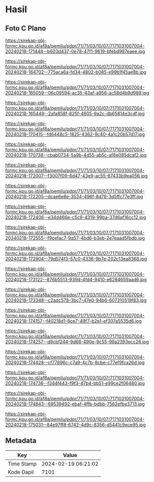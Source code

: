 # Hasil

## Foto C Plano

https://sirekap-obj-formc.kpu.go.id/af8a/pemilu/pdpr/71/71/03/10/07/7171031007004-20240218-171448--b603d437-0e78-47f1-9619-bfebd997eaee.jpg

https://sirekap-obj-formc.kpu.go.id/af8a/pemilu/pdpr/71/71/03/10/07/7171031007004-20240218-164702--775aca6a-fd34-4802-b085-e99b1f45ae8b.jpg

https://sirekap-obj-formc.kpu.go.id/af8a/pemilu/pdpr/71/71/03/10/07/7171031007004-20240218-165059--06c09594-ac35-43af-a956-ac58d4b9d989.jpg

https://sirekap-obj-formc.kpu.go.id/af8a/pemilu/pdpr/71/71/03/10/07/7171031007004-20240218-165449--2afa858f-825f-4605-9a2c-db65814e3cdf.jpg

https://sirekap-obj-formc.kpu.go.id/af8a/pemilu/pdpr/71/71/03/10/07/7171031007004-20240218-170415--fd6448c5-1825-4362-9c40-4a1c20b57d17.jpg

https://sirekap-obj-formc.kpu.go.id/af8a/pemilu/pdpr/71/71/03/10/07/7171031007004-20240218-170738--cbab0734-5a9b-4d55-ab5c-af8e085dcaf2.jpg

https://sirekap-obj-formc.kpu.go.id/af8a/pemilu/pdpr/71/71/03/10/07/7171031007004-20240218-172007--f3007f09-6d47-43e9-ac55-67433b9ea056.jpg

https://sirekap-obj-formc.kpu.go.id/af8a/pemilu/pdpr/71/71/03/10/07/7171031007004-20240218-172205--dcae6e8e-3534-496f-8d78-3d5ffc77e3ff.jpg

https://sirekap-obj-formc.kpu.go.id/af8a/pemilu/pdpr/71/71/03/10/07/7171031007004-20240218-172406--e34d466e-c5c9-4319-99ba-37d6af16cc12.jpg

https://sirekap-obj-formc.kpu.go.id/af8a/pemilu/pdpr/71/71/03/10/07/7171031007004-20240218-172555--f9cefac7-9a57-4bd6-b3eb-2e7eaad5fbdb.jpg

https://sirekap-obj-formc.kpu.go.id/af8a/pemilu/pdpr/71/71/03/10/07/7171031007004-20240218-172904--79d574f3-57c0-4336-9b7e-202c13ea8368.jpg

https://sirekap-obj-formc.kpu.go.id/af8a/pemilu/pdpr/71/71/03/10/07/7171031007004-20240218-173122--876b5513-939d-4fd4-9410-e6284659aad6.jpg

https://sirekap-obj-formc.kpu.go.id/af8a/pemilu/pdpr/71/71/03/10/07/7171031007004-20240218-173348--c2adc578-3bc7-47e0-94b6-607310519f83.jpg

https://sirekap-obj-formc.kpu.go.id/af8a/pemilu/pdpr/71/71/03/10/07/7171031007004-20240218-174157--f40218d1-8ce7-49f7-b2e1-ef307a5535d6.jpg

https://sirekap-obj-formc.kpu.go.id/af8a/pemilu/pdpr/71/71/03/10/07/7171031007004-20240218-174257--d9cbf244-9d66-490e-9c55-99a2393ecc26.jpg

https://sirekap-obj-formc.kpu.go.id/af8a/pemilu/pdpr/71/71/03/10/07/7171031007004-20240218-174428--cf77896c-c7a9-4c7b-8cbe-c77ef9fca26d.jpg

https://sirekap-obj-formc.kpu.go.id/af8a/pemilu/pdpr/71/71/03/10/07/7171031007004-20240218-174736--f344f443-f9f3-47b4-bb51-e99ce2f06480.jpg

https://sirekap-obj-formc.kpu.go.id/af8a/pemilu/pdpr/71/71/03/10/07/7171031007004-20240218-174843--69539492-ebaf-4ffb-bdbb-7562efbe3713.jpg

https://sirekap-obj-formc.kpu.go.id/af8a/pemilu/pdpr/71/71/03/10/07/7171031007004-20240218-175031--84e97ff8-6742-4d9c-8356-d5441c9ece95.jpg


## Metadata

| Key        | Value               |
| ---------- | ------------------- |
| Time Stamp | 2024-02-19 06:21:02 |
| Kode Dapil | 7101                |



